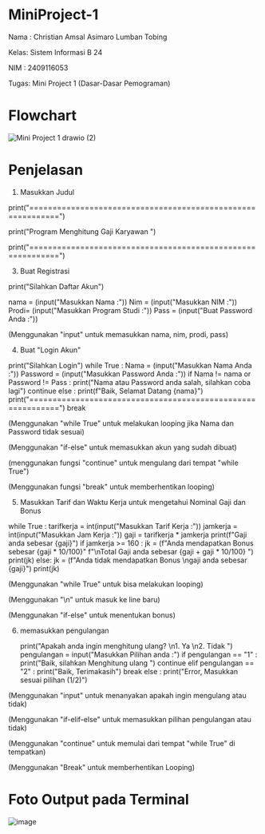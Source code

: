 # MiniProject-1
Nama : Christian Amsal Asimaro Lumban Tobing

Kelas: Sistem Informasi B 24

NIM  : 2409116053

Tugas: Mini Project 1 (Dasar-Dasar Pemograman)


# Flowchart

![Mini Project 1 drawio (2)](https://github.com/user-attachments/assets/074bfbdd-4f52-4afb-9e4d-d27fbcc6182d)


# Penjelasan
1. Masukkan Judul

print("============================================================")

print("Program Menghitung Gaji Karyawan                            ")

print("============================================================")

3. Buat Registrasi

print("Silahkan Daftar Akun")

nama = (input("Masukkan Nama          :"))
Nim  = (input("Masukkan NIM           :"))
Prodi= (input("Masukkan Program Studi :"))
Pass = (input("Buat Password Anda     :"))

(Menggunakan "input" untuk memasukkan nama, nim, prodi, pass)

4. Buat "Login Akun"

print("Silahkan Login")
while True :
    Nama     = (input("Masukkan Nama Anda     :"))
    Password = (input("Masukkan Password Anda :"))
    if Nama != nama or Password != Pass :
        print("Nama atau Password anda salah, silahkan coba lagi")
        continue
    else :
        print(f"Baik, Selamat Datang {nama}")
    print("============================================================")
    break
    
(Menggunakan "while True" untuk melakukan looping jika Nama dan Password tidak sesuai)

(Menggunakan "if-else" untuk memasukkan akun yang sudah dibuat)

(menggunakan fungsi "continue" untuk mengulang dari tempat "while True")

(Menggunakan fungsi "break" untuk memberhentikan looping)

5.  Masukkan Tarif dan Waktu Kerja untuk mengetahui Nominal Gaji dan Bonus

while True :
    tarifkerja = int(input("Masukkan Tarif Kerja :"))
    jamkerja  = int(input("Masukkan Jam Kerja :"))
    gaji = tarifkerja * jamkerja
    print(f"Gaji anda sebesar {gaji}")
    if jamkerja >= 160  :
        jk = (f"Anda mendapatkan Bonus sebesar {gaji * 10/100}" f"\nTotal Gaji anda sebesar {gaji + gaji * 10/100} ")
        print(jk)
    else: 
        jk = (f"Anda tidak mendapatkan Bonus \ngaji anda sebesar {gaji}")
        print(jk)
        
(Menggunakan "while True" untuk bisa melakukan looping)

(Menggunakan "\n" untuk masuk ke line baru)

(Menggunakan "if-else" untuk menentukan bonus)

6. memasukkan pengulangan

    print("Apakah anda ingin menghitung ulang? \n1. Ya \n2. Tidak ")
    pengulangan = input("Masukkan Pilihan anda :")
    if pengulangan == "1" :
        print("Baik, silahkan Menghitung ulang ")
        continue
    elif pengulangan == "2" :
        print("Baik, Terimakasih")
        break
    else :
        print("Error, Masukkan sesuai pilihan (1/2)")
   
(Menggunakan "input" untuk menanyakan apakah ingin mengulang atau tidak)

(Menggunakan "if-elif-else" untuk memasukkan pilihan pengulangan atau tidak)

(Menggunakan "continue" untuk memulai dari tempat "while True" di tempatkan)

(Menggunakan "Break" untuk memberhentikan Looping)


# Foto Output pada Terminal
![image](https://github.com/user-attachments/assets/90ac896f-3e2f-4843-9cd5-b8b5c3dd0476)

